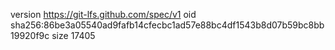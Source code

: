 version https://git-lfs.github.com/spec/v1
oid sha256:86be3a05540ad9fafb14cfecbc1ad57e88bc4df1543b8d07b59bc8bb19920f9c
size 17405
